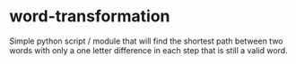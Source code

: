 word-transformation
===================

Simple python script / module that will find the shortest path between two words with only a one letter difference in each step that is still a valid word.

